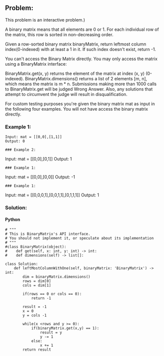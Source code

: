 ## Problem:

This problem is an interactive problem.)

A binary matrix means that all elements are 0 or 1. For each individual row of the matrix, this row is sorted in non-decreasing order.

Given a row-sorted binary matrix binaryMatrix, return leftmost column index(0-indexed) with at least a 1 in it. If such index doesn't exist, return -1.

You can't access the Binary Matrix directly. You may only access the matrix using a BinaryMatrix interface:

BinaryMatrix.get(x, y) returns the element of the matrix at index (x, y) (0-indexed).
BinaryMatrix.dimensions() returns a list of 2 elements [m, n], which means the matrix is m \* n.
Submissions making more than 1000 calls to BinaryMatrix.get will be judged Wrong Answer. Also, any solutions that attempt to circumvent the judge will result in disqualification.

For custom testing purposes you're given the binary matrix mat as input in the following four examples. You will not have access the binary matrix directly.

### Example 1:

```
Input: mat = [[0,0],[1,1]]
Output: 0

```

```
### Example 2:

```

Input: mat = [[0,0],[0,1]]
Output: 1

```
### Example 1:

```

Input: mat = [[0,0],[0,0]]
Output: -1

```
### Example 1:

```

Input: mat = [[0,0,0,1],[0,0,1,1],[0,1,1,1]]
Output: 1

### Solution:

#### Python

```
# """
# This is BinaryMatrix's API interface.
# You should not implement it, or speculate about its implementation
# """
#class BinaryMatrix(object):
#    def get(self, x: int, y: int) -> int:
#    def dimensions(self) -> list[]:

class Solution:
    def leftMostColumnWithOne(self, binaryMatrix: 'BinaryMatrix') -> int:
        dim = binaryMatrix.dimensions()
        rows = dim[0]
        cols = dim[1]

        if(rows == 0 or cols == 0):
            return -1

        result = -1
        x = 0
        y = cols -1

        while(x <rows and y >= 0):
            if(binaryMatrix.get(x,y) == 1):
                result = y
                y -= 1
            else:
                x += 1
        return result
```
